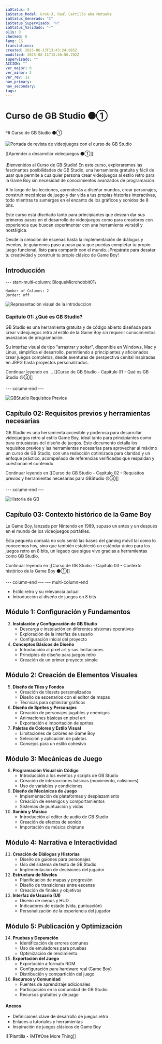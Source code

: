 ```yaml
---
iaStatus: 8
iaStatus_Model: Grok-3, Raúl Carrillo aka Metsuke
iaStatus_Generado: "I"
iaStatus_Supervisado: "H"
iaStatus_Validado: "-"
a11y: 0
checked: 0
lang: ES
translations: 
created: 2025-06-13T13:43:24.085Z
modified: 2025-08-11T15:30:50.702Z
supervisado: ""
ACCION: ""
ver_major: 0
ver_minor: 2
ver_rev: 11
nav_primary: 
nav_secondary: 
tags:
---
```

# Curso de GB Studio ⚫①

º# Curso de GB Studio ⚫①

![Portada de revista de videojuegos con el curso de GB Studio](_resources/41f175e0de54ecc13bcefca8c850c5e5_MD5.jpg)

[[Aprender a desarrollar videojuegos  ⚫①]]

¡Bienvenidos al Curso de GB Studio! En este curso, exploraremos las fascinantes posibilidades de GB Studio, una herramienta gratuita y fácil de usar que permite a cualquier persona crear videojuegos al estilo retro para la Game Boy sin necesidad de conocimientos avanzados de programación. 

A lo largo de las lecciones, aprenderás a diseñar mundos, crear personajes, construir mecánicas de juego y dar vida a tus propias historias interactivas, todo mientras te sumerges en el encanto de los gráficos y sonidos de 8 bits.

Este curso está diseñado tanto para principiantes que desean dar sus primeros pasos en el desarrollo de videojuegos como para creadores con experiencia que buscan experimentar con una herramienta versátil y nostálgica. 

Desde la creación de escenas hasta la implementación de diálogos y eventos, te guiaremos paso a paso para que puedas completar tu propio juego funcional, listo para compartir con el mundo. ¡Prepárate para desatar tu creatividad y construir tu propio clásico de Game Boy!

## **Introducción**

--- start-multi-column: BloqueMicrohobbit01\
```column-settings  
Number of Columns: 2
Border: off
```
![Representación visual de la introduccion](PublicBrain/_resources/80f9f289e44220fb8ee4eac6754fd236_MD5.jpg)

### Capítulo 01: ¿Qué es GB Studio?

GB Studio es una herramienta gratuita y de código abierto diseñada para crear videojuegos retro al estilo de la Game Boy sin requerir conocimientos avanzados de programación. 

Su interfaz visual de tipo "arrastrar y soltar", disponible en Windows, Mac y Linux, simplifica el desarrollo, permitiendo a principiantes y aficionados crear juegos completos, desde aventuras de perspectiva cenital inspiradas en JRPG hasta proyectos personalizados. 

Continuar leyendo en ... [[Curso de GB Studio - Capítulo 01 - Qué es GB Studio 🟡③]]

--- column-end ---

![GBStudio Requisitos Previos](PublicBrain/_resources/9b0e528c1fc5a8a09fb5380290aa612b_MD5.jpg)
## Capítulo 02: Requisitos previos y herramientas necesarias

GB Studio es una herramienta accesible y poderosa para desarrollar videojuegos retro al estilo Game Boy, ideal tanto para principiantes como para entusiastas del diseño de juegos. Este documento detalla los requisitos previos y las herramientas necesarias para aprovechar al máximo un curso de GB Studio, con una redacción optimizada para claridad y un enfoque práctico, acompañado de referencias verificadas que respaldan y cuestionan el contenido.

Continuar leyendo en [[Curso de GB Studio - Capítulo 02 - Requisitos previos y herramientas necesarias para GBStudio 🟡③]]

--- column-end ---

![Historia de GB](PublicBrain/_resources/90b3980bba7ddcbbc8cfafbacecce455_MD5.jpg)
## Capítulo 03: Contexto histórico de la Game Boy

La Game Boy, lanzada por Nintendo en 1989, supuso un antes y un después en el mundo de los videojuegos portátiles. 

Esta pequeña consola no solo sentó las bases del gaming móvil tal como lo conocemos hoy, sino que también estableció un estándar único para los juegos retro en 8 bits, un legado que sigue vivo gracias a herramientas como GB Studio. 

Continuar leyendo en [[Curso de GB Studio - Capítulo 03 - Contexto histórico de la Game Boy ⚫①]]

 --- column-end ---
--- multi-column-end
 
   - Estilo retro y su relevancia actual
   - Introducción al diseño de juegos en 8 bits
## **Módulo 1: Configuración y Fundamentos**

3. **Instalación y Configuración de GB Studio**
   - Descarga e instalación en diferentes sistemas operativos
   - Exploración de la interfaz de usuario
   - Configuración inicial del proyecto
4. **Conceptos Básicos de Diseño**
   - Introducción al pixel art y sus limitaciones
   - Principios de diseño para juegos retro
   - Creación de un primer proyecto simple

## **Módulo 2: Creación de Elementos Visuales**

5. **Diseño de Tiles y Fondos**
   - Creación de tilesets personalizados
   - Diseño de escenarios con el editor de mapas
   - Técnicas para optimizar gráficos
6. **Diseño de Sprites y Personajes**
   - Creación de personajes jugables y enemigos
   - Animaciones básicas en pixel art
   - Exportación e importación de sprites
7. **Paletas de Colores y Estilo Visual**
   - Limitaciones de colores en Game Boy
   - Selección y aplicación de paletas
   - Consejos para un estilo cohesivo

## **Módulo 3: Mecánicas de Juego**

8. **Programación Visual sin Código**
   - Introducción a los eventos y scripts de GB Studio
   - Creación de interacciones básicas (movimiento, colisiones)
   - Uso de variables y condiciones
9. **Diseño de Mecánicas de Juego**
   - Implementación de plataformas y desplazamiento
   - Creación de enemigos y comportamientos
   - Sistemas de puntuación y vidas
10. **Sonido y Música**
    - Introducción al editor de audio de GB Studio
    - Creación de efectos de sonido
    - Importación de música chiptune
## **Módulo 4: Narrativa e Interactividad**

11. **Creación de Diálogos y Historias**
    - Diseño de guiones para personajes
    - Uso del sistema de texto de GB Studio
    - Implementación de decisiones del jugador
12. **Estructura de Niveles**
    - Planificación de mapas y progresión
    - Diseño de transiciones entre escenas
    - Creación de finales y objetivos
13. **Interfaz de Usuario (UI)**
    - Diseño de menús y HUD
    - Indicadores de estado (vida, puntuación)
    - Personalización de la experiencia del jugador

## **Módulo 5: Publicación y Optimización**

14. **Pruebas y Depuración**
    - Identificación de errores comunes
    - Uso de emuladores para pruebas
    - Optimización de rendimiento
15. **Exportación del Juego**
    - Exportación a formato ROM
    - Configuración para hardware real (Game Boy)
    - Distribución y compartición del juego
16. **Recursos y Comunidad**
    - Fuentes de aprendizaje adicionales
    - Participación en la comunidad de GB Studio
    - Recursos gratuitos y de pago
#### **Anexos**

- Definiciones clave de desarrollo de juegos retro
- Enlaces a tutoriales y herramientas
- Inspiración de juegos clásicos de Game Boy

![[Plantilla - 1MT#One More Thing]]